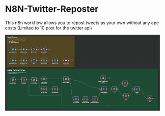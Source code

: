 # N8N-Twitter-Reposter
This n8n workflow allows you to repost tweets as your own without any ape costs (Limited to 10 post for the twitter api) 

![Screenshot](/N8N-Twitter-Reposter.jpeg)

